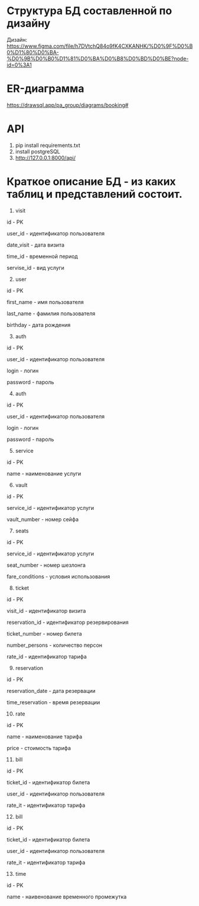 # Структура БД составленной по дизайну
Дизайн: https://www.figma.com/file/h7DVtchQ84o9fK4CXKANHK/%D0%9F%D0%B0%D1%80%D0%BA-%D0%9B%D0%B0%D1%81%D0%BA%D0%B8%D0%BD%D0%BE?node-id=0%3A1

# ER-диаграмма
https://drawsql.app/pa_group/diagrams/booking#

# API
1. pip install requirements.txt
2. install postgreSQL
4. http://127.0.0.1:8000/api/

# Краткое описание БД - из каких таблиц и представлений состоит.
1. visit

id - PK

user_id - идентификатор пользователя

date_visit - дата визита

time_id - временной период

servise_id - вид услуги


2. user

id - PK

first_name - имя пользователя

last_name - фамилия пользователя

birthday - дата рождения



3. auth

id - PK

user_id - идентификатор пользователя

login - логин

password - пароль



4. auth

id - PK

user_id - идентификатор пользователя

login - логин

password - пароль


5. service

id - PK

name - наименование услуги


6. vault

id - PK

service_id - идентификатор услуги

vault_number - номер сейфа



7. seats

id - PK

service_id - идентификатор услуги

seat_number - номер шезлонга

fare_conditions - условия использования



8. ticket

id - PK

visit_id - идентификатор визита

reservation_id - идентификатор резервирования

ticket_number - номер билета

number_persons - количество персон

rate_id - идентификатор тарифа


9. reservation

id - PK

reservation_date - дата резервации

time_reservation - время резервации


10. rate

id - PK

name - наименование тарифа

price - стоимость тарифа


11. bill

id - PK

ticket_id - идентификатор билета

user_id - идентификатор пользователя

rate_it - идентификатор тарифа


12. bill

id - PK

ticket_id - идентификатор билета

user_id - идентификатор пользователя

rate_it - идентификатор тарифа



13. time

id - PK

name - наивенование временного промежутка
